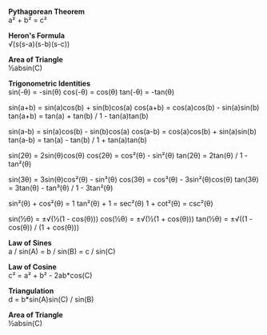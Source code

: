 **Pythagorean Theorem**<br />
a² + b² = c²

**Heron's Formula**<br />
√(s(s-a)(s-b)(s-c))

**Area of Triangle**<br />
½absin(C)

**Trigonometric Identities**<br />
sin(-θ) = -sin(θ)
cos(-θ) = cos(θ)
tan(-θ) = -tan(θ)

sin(a+b) = sin(a)cos(b) + sin(b)cos(a)
cos(a+b) = cos(a)cos(b) - sin(a)sin(b)
tan(a+b) = tan(a) + tan(b) / 1 - tan(a)tan(b)

sin(a-b) = sin(a)cos(b) - sin(b)cos(a)
cos(a-b) = cos(a)cos(b) + sin(a)sin(b)
tan(a-b) = tan(a) - tan(b) / 1 + tan(a)tan(b)

sin(2θ) = 2sin(θ)cos(θ)
cos(2θ) = cos²(θ) - sin²(θ)
tan(2θ) = 2tan(θ) / 1 - tan²(θ)

sin(3θ) = 3sin(θ)cos²(θ) - sin³(θ)
cos(3θ) = cos³(θ) - 3sin²(θ)cos(θ)
tan(3θ) = 3tan(θ) - tan³(θ) / 1 - 3tan²(θ)

sin²(θ) + cos²(θ) = 1
tan²(θ) + 1 = sec²(θ)
1 + cot²(θ) = csc²(θ)

sin(½θ) = ±√(½(1 - cos(θ)))
cos(½θ) = ±√(½(1 + cos(θ)))
tan(½θ) = ±√((1 - cos(θ)) / (1 + cos(θ)))

**Law of Sines**<br />
a / sin(A) = b / sin(B) = c / sin(C)

**Law of Cosine**<br />
c² = a² + b² - 2ab*cos(C)

**Triangulation**<br />
d = b*sin(A)sin(C) / sin(B)

**Area of Triangle**<br />
½absin(C)